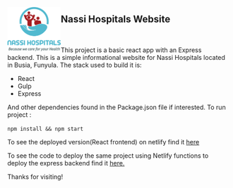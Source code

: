 <span><img align="left" height="100" src="./src/images/naasilogo.png">

## Nassi Hospitals Website

</span>

<p> &nbsp; </p>

This project is a basic react app with an Express backend.
This is a simple informational website for Nassi Hospitals located in Busia, Funyula.
The stack used to build it is:

- React
- Gulp
- Express

And other dependencies found in the Package.json file if interested.
To run project :

`npm install && npm start`

To see the deployed version(React frontend) on netlify find it [here](https://react-express-project-nassi-site-preliminary.netlify.com)

To see the code to deploy the same project using Netlify functions to deploy the express backend find it [here.](https://nassihospitals-preliminary.netlify.com)

Thanks for visiting!
